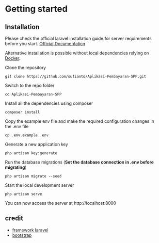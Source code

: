 
# Getting started

## Installation

Please check the official laravel installation guide for server requirements before you start. [Official Documentation](https://laravel.com/docs/5.4/installation#installation)

Alternative installation is possible without local dependencies relying on [Docker](#docker). 

Clone the repository

    git clone https://github.com/sufianto/Aplikasi-Pembayaran-SPP.git

Switch to the repo folder

    cd Aplikasi-Pembayaran-SPP

Install all the dependencies using composer

    composer install

Copy the example env file and make the required configuration changes in the .env file

    cp .env.example .env

Generate a new application key

    php artisan key:generate

Run the database migrations (**Set the database connection in .env before migrating**)

    php artisan migrate --seed

Start the local development server

    php artisan serve

You can now access the server at http://localhost:8000


## credit
- [framework laravel](https://laravel.com/)
- [bootstrap](https://getbootstrap.com/docs/4.6/getting-started/introduction/)


